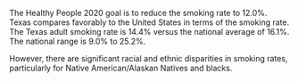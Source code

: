 The Healthy People 2020 goal is to reduce the smoking rate to 12.0%. Texas compares favorably to the United States in terms of the smoking rate. The Texas adult smoking rate is 14.4% versus the national average of 16.1%. The national range is 9.0% to 25.2%.

However, there are significant racial and ethnic disparities in smoking rates, particularly for Native American/Alaskan Natives and blacks.
